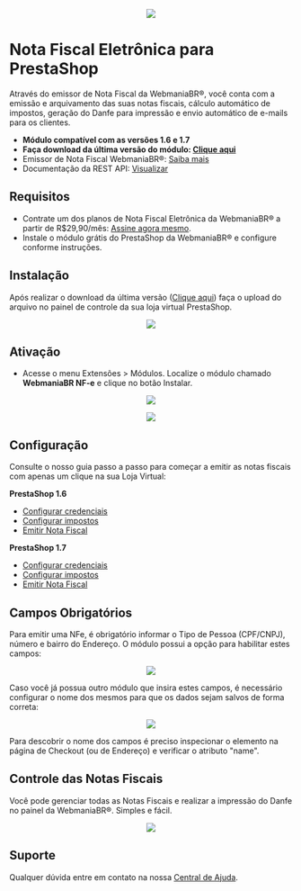 <p align="center">
  <img src="https://wmbr.s3.amazonaws.com/img/logo_webmaniabr_github.png">
</p>

# Nota Fiscal Eletrônica para PrestaShop

Através do emissor de Nota Fiscal da WebmaniaBR®, você conta com a emissão e arquivamento das suas notas fiscais, cálculo automático de impostos, geração do Danfe para impressão e envio automático de e-mails para os clientes.

- **Módulo compatível com as versões 1.6 e 1.7**
- **Faça download da última versão do módulo: [Clique aqui](https://github.com/webmaniabr/NFePrestaShop/releases)**
- Emissor de Nota Fiscal WebmaniaBR®: [Saiba mais](https://webmaniabr.com/nota-fiscal-eletronica/)
- Documentação da REST API: [Visualizar](https://webmaniabr.com/docs/rest-api-nfe/)

## Requisitos

- Contrate um dos planos de Nota Fiscal Eletrônica da WebmaniaBR® a partir de R$29,90/mês: [Assine agora mesmo](https://webmaniabr.com/nota-fiscal-eletronica/).
- Instale o módulo grátis do PrestaShop da WebmaniaBR® e configure conforme instruções.

## Instalação

Após realizar o download da última versão ([Clique aqui](https://github.com/webmaniabr/NFePrestaShop/releases)) faça o upload do arquivo no painel de controle da sua loja virtual PrestaShop.

<p align="center">
<img src="https://webmaniabr.com/atendimento/wp-content/uploads/sites/4/2016/06/img_5771a725955f6.png">
</p>

## Ativação

- Acesse o menu Extensões > Módulos. Localize o módulo chamado **WebmaniaBR NF-e** e clique no botão Instalar.

<p align="center">
<img src="https://webmaniabr.com/atendimento/wp-content/uploads/sites/4/2016/06/1467066294-aee7d6d4db7dafea269d6414ab320844.png">
</p>

<p align="center">
<img src="https://webmaniabr.com/atendimento/wp-content/uploads/sites/4/2016/06/img_5771a771d14d1.png">
</p>

## Configuração

Consulte o nosso guia passo a passo para começar a emitir as notas fiscais com apenas um clique na sua Loja Virtual:

**PrestaShop 1.6**
- [Configurar credenciais](https://ajuda.webmaniabr.com/hc/pt-br/articles/360013116532-Configurar-credenciais-no-PrestaShop-1-6)
- [Configurar impostos](https://ajuda.webmaniabr.com/hc/pt-br/articles/360013122172-Configurar-impostos-no-PrestaShop-1-6)
- [Emitir Nota Fiscal](https://ajuda.webmaniabr.com/hc/pt-br/articles/360013127712-Emiss%C3%A3o-de-NF-e-no-PrestaShop-1-6)

**PrestaShop 1.7**
- [Configurar credenciais](https://ajuda.webmaniabr.com/hc/pt-br/articles/360013116872-Configurar-credenciais-no-PrestaShop-1-7)
- [Configurar impostos](https://ajuda.webmaniabr.com/hc/pt-br/articles/360013122332-Configurar-impostos-no-PrestaShop-1-7)
- [Emitir Nota Fiscal](https://ajuda.webmaniabr.com/hc/pt-br/articles/360013383592-Emiss%C3%A3o-de-NF-e-no-PrestaShop-1-7)

## Campos Obrigatórios

Para emitir uma NFe, é obrigatório informar o Tipo de Pessoa (CPF/CNPJ), número e bairro do Endereço.
O módulo possui a opção para habilitar estes campos:

<p align="center">
<img src="https://webmaniabr.com/wp-content/uploads/2017/03/1488915583.png">
</p>

Caso você já possua outro módulo que insira estes campos, é necessário configurar o nome dos mesmos para que os dados sejam salvos de forma correta:

<p align="center">
<img src="https://webmaniabr.com/wp-content/uploads/2017/03/1488915600.png">
</p>

Para descobrir o nome dos campos é preciso inspecionar o elemento na página de Checkout (ou de Endereço) e verificar o atributo "name".

## Controle das Notas Fiscais

Você pode gerenciar todas as Notas Fiscais e realizar a impressão do Danfe no painel da WebmaniaBR®. Simples e fácil.

<p align="center">
<img src="https://wmbr.s3.amazonaws.com/img/dashboard_webmaniabr_01.jpg">
</p>

## Suporte

Qualquer dúvida entre em contato na nossa [Central de Ajuda](https://ajuda.webmaniabr.com).

